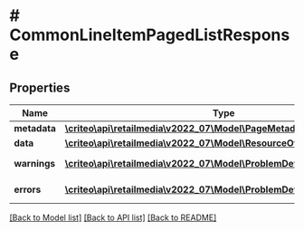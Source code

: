 # # CommonLineItemPagedListResponse

## Properties

Name | Type | Description | Notes
------------ | ------------- | ------------- | -------------
**metadata** | [**\criteo\api\retailmedia\v2022_07\Model\PageMetadata**](PageMetadata.md) |  | [optional]
**data** | [**\criteo\api\retailmedia\v2022_07\Model\ResourceOfCommonLineItem[]**](ResourceOfCommonLineItem.md) |  | [optional]
**warnings** | [**\criteo\api\retailmedia\v2022_07\Model\ProblemDetails[]**](ProblemDetails.md) |  | [optional] [readonly]
**errors** | [**\criteo\api\retailmedia\v2022_07\Model\ProblemDetails[]**](ProblemDetails.md) |  | [optional] [readonly]

[[Back to Model list]](../../README.md#models) [[Back to API list]](../../README.md#endpoints) [[Back to README]](../../README.md)
